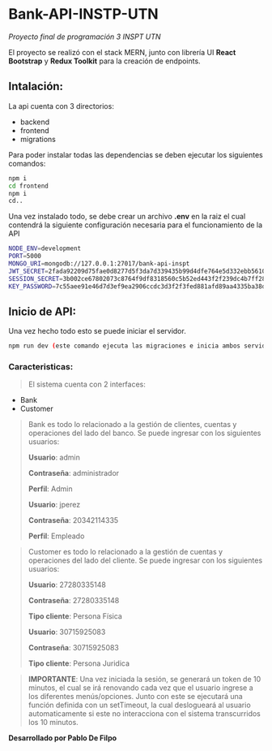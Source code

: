 # Bank-API-INSTP-UTN
*Proyecto final de programación 3 INSPT UTN*

El proyecto se realizó con el stack MERN, junto con librería UI **React Bootstrap** y **Redux Toolkit** para la creación de endpoints.

## Intalación:

La api cuenta con 3 directorios:
* backend
* frontend
* migrations


Para poder instalar todas las dependencias se deben ejecutar los siguientes comandos:
```sh
npm i 
cd frontend
npm i
cd..
```

Una vez instalado todo, se debe crear un archivo **.env** en la raiz el cual contendrá la siguiente configuración necesaria para el funcionamiento de la API

```sh
NODE_ENV=development
PORT=5000
MONGO_URI=mongodb://127.0.0.1:27017/bank-api-inspt
JWT_SECRET=2fada92209d75fae0d8277d5f3da7d339435b99d4dfe764e5d332ebb561051d0015974
SESSION_SECRET=3b002ce67802073c8764f9df8318560c5b52ed443f2f239dc4b7ff285049b99789f012
KEY_PASSWORD=7c55aee91e46d7d3ef9ea2906ccdc3d3f2f3fed881afd89aa4335ba38d45c5ed
```

## Inicio de API:

Una vez hecho todo esto se puede iniciar el servidor.

```sh
npm run dev (este comando ejecuta las migraciones e inicia ambos servidores)
```

### Caracteristicas:

> El sistema cuenta con 2 interfaces:
* Bank
* Customer

> Bank es todo lo relacionado a la gestión de clientes, cuentas y operaciones del lado del banco. Se puede ingresar con los siguientes usuarios:
> 
> **Usuario**: admin 
> 
> **Contraseña**: administrador
>   
> **Perfil**: Admin
> 
> **Usuario**: jperez
> 
> **Contraseña**: 20342114335
>   
> **Perfil**: Empleado

> Customer es todo lo relacionado a la gestión de cuentas y operaciones del lado del cliente. Se puede ingresar con los siguientes usuarios:
> 
> **Usuario**: 27280335148
> 
> **Contraseña**: 27280335148
> 
> **Tipo cliente**: Persona Física
> 
> **Usuario**: 30715925083
> 
> **Contraseña**: 30715925083
> 
> **Tipo cliente**: Persona Juridica

> **IMPORTANTE**: Una vez iniciada la sesión, se generará un token de 10 minutos, el cual se irá renovando cada vez que el usuario ingrese a los diferentes menús/opciones. Junto con este se ejecutará una función definida con un setTimeout, la cual deslogueará al usuario automaticamente si este no interacciona con el sistema transcurridos los 10 minutos.

**Desarrollado por Pablo De Filpo**